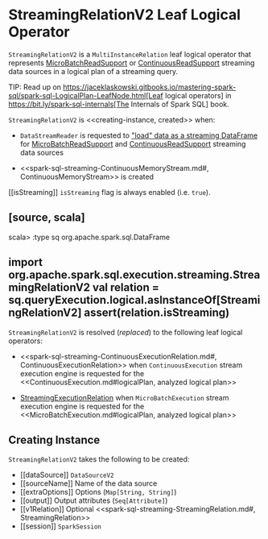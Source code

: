 # StreamingRelationV2 Leaf Logical Operator

`StreamingRelationV2` is a `MultiInstanceRelation` leaf logical operator that represents [MicroBatchReadSupport](MicroBatchReadSupport.md) or [ContinuousReadSupport](ContinuousReadSupport.md) streaming data sources in a logical plan of a streaming query.

TIP: Read up on https://jaceklaskowski.gitbooks.io/mastering-spark-sql/spark-sql-LogicalPlan-LeafNode.html[Leaf logical operators] in https://bit.ly/spark-sql-internals[The Internals of Spark SQL] book.

`StreamingRelationV2` is <<creating-instance, created>> when:

* `DataStreamReader` is requested to ["load" data as a streaming DataFrame](DataStreamReader.md#load) for [MicroBatchReadSupport](MicroBatchReadSupport.md) and [ContinuousReadSupport](ContinuousReadSupport.md) streaming data sources

* <<spark-sql-streaming-ContinuousMemoryStream.md#, ContinuousMemoryStream>> is created

[[isStreaming]]
`isStreaming` flag is always enabled (i.e. `true`).

[source, scala]
----
scala> :type sq
org.apache.spark.sql.DataFrame

import org.apache.spark.sql.execution.streaming.StreamingRelationV2
val relation = sq.queryExecution.logical.asInstanceOf[StreamingRelationV2]
assert(relation.isStreaming)
----

`StreamingRelationV2` is resolved (_replaced_) to the following leaf logical operators:

* <<spark-sql-streaming-ContinuousExecutionRelation.md#, ContinuousExecutionRelation>> when `ContinuousExecution` stream execution engine is requested for the <<ContinuousExecution.md#logicalPlan, analyzed logical plan>>

* [StreamingExecutionRelation](StreamingExecutionRelation.md) when `MicroBatchExecution` stream execution engine is requested for the <<MicroBatchExecution.md#logicalPlan, analyzed logical plan>>

## Creating Instance

`StreamingRelationV2` takes the following to be created:

* [[dataSource]] `DataSourceV2`
* [[sourceName]] Name of the data source
* [[extraOptions]] Options (`Map[String, String]`)
* [[output]] Output attributes (`Seq[Attribute]`)
* [[v1Relation]] Optional <<spark-sql-streaming-StreamingRelation.md#, StreamingRelation>>
* [[session]] `SparkSession`
